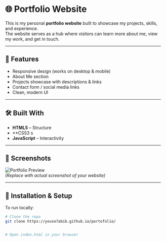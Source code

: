 # 🌐 Portfolio Website

This is my personal **portfolio website** built to showcase my projects, skills, and experience.  
The website serves as a hub where visitors can learn more about me, view my work, and get in touch.

---

## 🚀 Features
- Responsive design (works on desktop & mobile)
- About Me section
- Projects showcase with descriptions & links
- Contact form / social media links
- Clean, modern UI

---

## 🛠️ Built With
- **HTML5** – Structure  
- **CSS3 s  
- **JavaScript** – Interactivity  

---

## 📸 Screenshots
![Portfolio Preview](screenshot.png)  
*(Replace with actual screenshot of your website)*

---

## 📂 Installation & Setup
To run locally:

```bash
# Clone the repo
git clone https://youse7abib.github.io/portofolio/


# Open index.html in your browser
